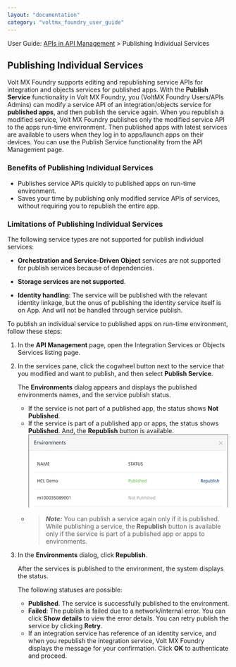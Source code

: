 ```yaml
---
layout: "documentation"
category: "voltmx_foundry_user_guide"
---
```

                              

User Guide: [APIs in API Management](API_Management.html) > Publishing Individual Services

Publishing Individual Services
------------------------------

Volt MX  Foundry supports editing and republishing service APIs for integration and objects services for published apps. With the **Publish Service** functionality in Volt MX Foundry, you (VoltMX Foundry Users/APIs Admins) can modify a service API of an integration/objects service for **published apps**, and then publish the service again. When you republish a modified service, Volt MX Foundry publishes only the modified service API to the apps run-time environment. Then published apps with latest services are available to users when they log in to apps/launch apps on their devices. You can use the Publish Service functionality from the API Management page.

### Benefits of Publishing Individual Services

*   Publishes service APIs quickly to published apps on run-time environment.
*   Saves your time by publishing only modified service APIs of services, without requiring you to republish the entire app.

### Limitations of Publishing Individual Services

The following service types are not supported for publish individual services:

*   **Orchestration and Service-Driven Object** services are not supported for publish services because of dependencies.
*   **Storage services are not supported**.  
    
*   **Identity handling**: The service will be published with the relevant identity linkage, but the onus of publishing the identity service itself is on App. And will not be handled through service publish.

To publish an individual service to published apps on run-time environment, follow these steps:

1.  In the **API Management** page, open the Integration Services or Objects Services listing page.
2.  In the services pane, click the cogwheel button next to the service that you modified and want to publish, and then select **Publish Service**.
    
    The **Environments** dialog appears and displays the published environments names, and the service publish status.
    
    *   If the service is not part of a published app, the status shows **Not Published**.
    *   If the service is part of a published app or apps, the status shows **Published**. And, the **Republish** button is available.![](Resources/Images/RepublishService.png)
    *   > **_Note:_** You can publish a service again only if it is published.  
        While publishing a service, the **Republish** button is available only if the service is part of a published app or apps to environments.
        
3.  In the **Environments** dialog, click **Republish**.
    
    After the services is published to the environment, the system displays the status.
    
    The following statuses are possible:
    
    *   **Published**. The service is successfully published to the environment.
    *   **Failed**: The publish is failed due to a network/internal error. You can click **Show details** to view the error details. You can retry publish the service by clicking **Retry**.
    *   If an integration service has reference of an identity service, and when you republish the integration service, Volt MX Foundry displays the message for your confirmation. Click **OK** to authenticate and proceed.
